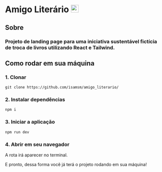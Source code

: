 # Amigo Literário <img src="https://raw.githubusercontent.com/Tarikul-Islam-Anik/Animated-Fluent-Emojis/master/Emojis/Objects/Books.png" alt="Books" width="25" height="25" />

## Sobre

### Projeto de landing page para uma iniciativa sustentável fictícia de troca de livros utilizando React e Tailwind.

## Como rodar em sua máquina

### 1. Clonar

```git clone https://github.com/isamsm/amigo_literario/```

### 2. Instalar dependências 

```npm i```

### 3. Iniciar a aplicação

```npm run dev```

### 4. Abrir em seu navegador

A rota irá aparecer no terminal.

E pronto, dessa forma você já terá o projeto rodando em sua máquina!
